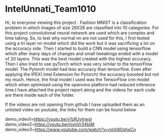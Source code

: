 # IntelUnnati_Team1010
Hi, to everyone viewing this project . Fashion MNIST is a classification problem in which images of size 28X28 are classified into 10 categories. For this project convolutional neural network are used which are complex and time taking. So, to test why normal nn are not used for this, I first tested using a tri layer nn model which did the work but it was sacrificing a lot on the accuracy side. Then I started to build a CNN model using tensorflow which after many days of changes and small tweakings ended with a model of 20 layers. This was the best model created with the highest accuracy. Then I also tried to use pyTorch which was very similar to the tensorFlow model. The Pytorch model had less accuracy than tensorflow. Even after applying the IPEX( Intel Extension for Pytorch) the accuracy boosted but not my much. Hence, the final model I used was the TensorFlow cnn model which when optimised using the openvino platform had reduced inference time.I have attached the project report along and the videos for each code are there inside each of the folder.

If the videos are not opening from github I have uploaded them as an unlisted video on youtube, the links for them can be found below

demo_video1=https://youtu.be/y1zRJytrwsI
demo_video2=https://youtu.be/njvnVr34bjM
demo_video3=https://www.youtube.com/watch?v=nqVdI0ohxCo
